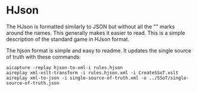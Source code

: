 ﻿# HJson

The HJson is formatted similarly to JSON but without all the "" marks around the names.  This generally makes it easier to read.  This is a simple description of the standard game in HJson format.  

The hjson format is simple and easy to readme.  It updates the single source of truth with these commands:

```
aicapture -replay hjson-to-xml-i rules.hjson
aireplay xml-xslt-transform -i rules.hjson.xml -i CreateSSoT.xslt
aireplay xml-to-json -i single-source-of-truth.xml -o ../SSoT/single-source-of-truth.json
```

